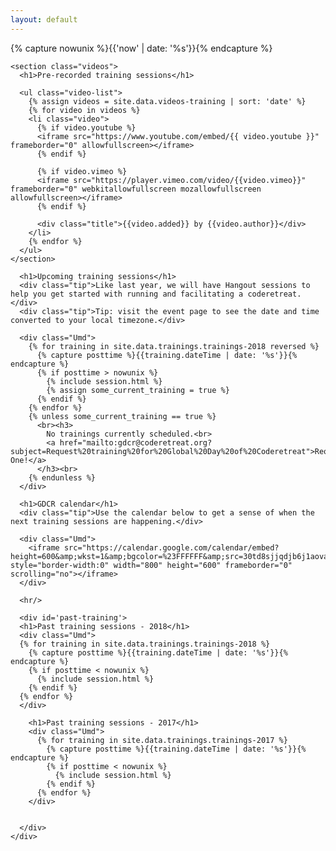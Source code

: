 ```yaml
---
layout: default
---
```


{% capture nowunix %}{{'now' | date: '%s'}}{% endcapture %}

<div id="main">
    <div id="content">

    <section class="videos">
      <h1>Pre-recorded training sessions</h1>

      <ul class="video-list">
        {% assign videos = site.data.videos-training | sort: 'date' %}
        {% for video in videos %}
        <li class="video">
          {% if video.youtube %}
          <iframe src="https://www.youtube.com/embed/{{ video.youtube }}" frameborder="0" allowfullscreen></iframe>
          {% endif %}

          {% if video.vimeo %}
          <iframe src="https://player.vimeo.com/video/{{video.vimeo}}" frameborder="0" webkitallowfullscreen mozallowfullscreen allowfullscreen></iframe>
          {% endif %}

          <div class="title">{{video.added}} by {{video.author}}</div>
        </li>
        {% endfor %}
      </ul>
    </section>

      <h1>Upcoming training sessions</h1>
      <div class="tip">Like last year, we will have Hangout sessions to help you get started with running and facilitating a coderetreat.</div>
      <div class="tip">Tip: visit the event page to see the date and time converted to your local timezone.</div>

      <div class="Umd">
        {% for training in site.data.trainings.trainings-2018 reversed %}
          {% capture posttime %}{{training.dateTime | date: '%s'}}{% endcapture %}
          {% if posttime > nowunix %}
            {% include session.html %}
            {% assign some_current_training = true %}
          {% endif %}
        {% endfor %}
        {% unless some_current_training == true %}
          <br><h3>
            No trainings currently scheduled.<br>
            <a href="mailto:gdcr@coderetreat.org?subject=Request%20training%20for%20Global%20Day%20of%20Coderetreat">Request One!</a>
          </h3><br>
        {% endunless %}
      </div>

      <h1>GDCR calendar</h1>
      <div class="tip">Use the calendar below to get a sense of when the next training sessions are happening.</div>

      <div class="Umd">
        <iframe src="https://calendar.google.com/calendar/embed?height=600&amp;wkst=1&amp;bgcolor=%23FFFFFF&amp;src=30td8sjjqdjb6j1aovas0tg0ug%40group.calendar.google.com&amp;color=%235F6B02&amp;ctz=Europe%2FBucharest" style="border-width:0" width="800" height="600" frameborder="0" scrolling="no"></iframe>
      </div>

      <hr/>

      <div id='past-training'>
      <h1>Past training sessions - 2018</h1>
      <div class="Umd">
      {% for training in site.data.trainings.trainings-2018 %}
        {% capture posttime %}{{training.dateTime | date: '%s'}}{% endcapture %}
        {% if posttime < nowunix %}
          {% include session.html %}
        {% endif %}
      {% endfor %}
      </div>

        <h1>Past training sessions - 2017</h1>
        <div class="Umd">
          {% for training in site.data.trainings.trainings-2017 %}
            {% capture posttime %}{{training.dateTime | date: '%s'}}{% endcapture %}
            {% if posttime < nowunix %}
              {% include session.html %}
            {% endif %}
          {% endfor %}
        </div>


      </div>
    </div>
</div>

<!--/main-->
